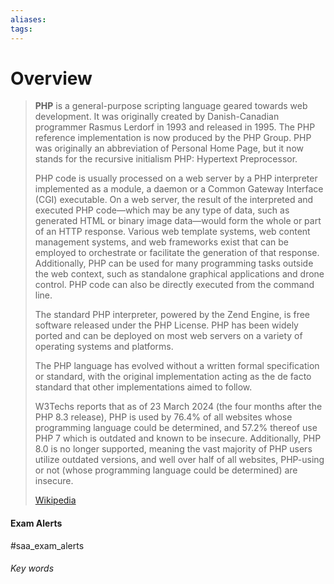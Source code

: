```yaml
---
aliases: 
tags:
---
```

# Overview
> **PHP** is a general-purpose scripting language geared towards web development. It was originally created by Danish-Canadian programmer Rasmus Lerdorf in 1993 and released in 1995. The PHP reference implementation is now produced by the PHP Group. PHP was originally an abbreviation of Personal Home Page, but it now stands for the recursive initialism PHP: Hypertext Preprocessor.
>
> PHP code is usually processed on a web server by a PHP interpreter implemented as a module, a daemon or a Common Gateway Interface (CGI) executable. On a web server, the result of the interpreted and executed PHP code—which may be any type of data, such as generated HTML or binary image data—would form the whole or part of an HTTP response. Various web template systems, web content management systems, and web frameworks exist that can be employed to orchestrate or facilitate the generation of that response. Additionally, PHP can be used for many programming tasks outside the web context, such as standalone graphical applications and drone control. PHP code can also be directly executed from the command line.
>
> The standard PHP interpreter, powered by the Zend Engine, is free software released under the PHP License. PHP has been widely ported and can be deployed on most web servers on a variety of operating systems and platforms.
>
> The PHP language has evolved without a written formal specification or standard, with the original implementation acting as the de facto standard that other implementations aimed to follow. 
>
> W3Techs reports that as of 23 March 2024 (the four months after the PHP 8.3 release), PHP is used by 76.4% of all websites whose programming language could be determined, and 57.2% thereof use PHP 7 which is outdated and known to be insecure. Additionally,  PHP 8.0 is no longer supported, meaning the vast majority of PHP users utilize outdated versions, and well over half of all websites, PHP-using or not (whose programming language could be determined) are insecure.
>
> [Wikipedia](https://en.wikipedia.org/wiki/PHP)



#### Exam Alerts
#saa_exam_alerts


###### Key words
